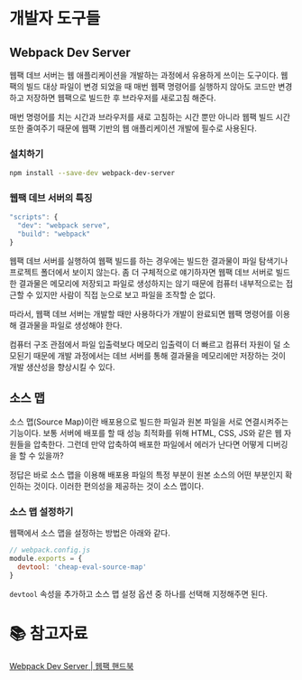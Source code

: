 # 개발자 도구들

## Webpack Dev Server

웹팩 데브 서버는 웹 애플리케이션을 개발하는 과정에서 유용하게 쓰이는 도구이다. 웹팩의 빌드 대상 파일이 변경 되었을 때 매번 웹팩 명령어를 실행하지 않아도 코드만 변경하고 저장하면 웹팩으로 빌드한 후 브라우저를 새로고침 해준다.

매번 명령어를 치는 시간과 브라우저를 새로 고침하는 시간 뿐만 아니라 웹팩 빌드 시간 또한 줄여주기 때문에 웹팩 기반의 웹 애플리케이션 개발에 필수로 사용된다.

### 설치하기

```bash
npm install --save-dev webpack-dev-server
```

### 웹팩 데브 서버의 특징

```javascript
"scripts": {
  "dev": "webpack serve",
  "build": "webpack"
}
```

웹팩 데브 서버를 실행하여 웹팩 빌드를 하는 경우에는 빌드한 결과물이 파일 탐색기나 프로젝트 폴더에서 보이지 않는다. 좀 더 구체적으로 얘기하자면 웹팩 데브 서버로 빌드한 결과물은 메모리에 저장되고 파일로 생성하지는 않기 때문에 컴퓨터 내부적으로는 접근할 수 있지만 사람이 직접 눈으로 보고 파일을 조작할 순 없다.

따라서, 웹팩 데브 서버는 개발할 때만 사용하다가 개발이 완료되면 웹팩 명령어를 이용해 결과물을 파일로 생성해야 한다.

컴퓨터 구조 관점에서 파일 입출력보다 메모리 입출력이 더 빠르고 컴퓨터 자원이 덜 소모된기 때문에 개발 과정에서는 데브 서버를 통해 결과물을 메모리에만 저장하는 것이 개발 생산성을 향상시킬 수 있다.

## 소스 맵

소스 맵(Source Map)이란 배포용으로 빌드한 파일과 원본 파일을 서로 연결시켜주는 기능이다. 보통 서버에 배포를 할 때 성능 최적화를 위해 HTML, CSS, JS와 같은 웹 자원들을 압축한다. 그런데 만약 압축하여 배포한 파일에서 에러가 난다면 어떻게 디버깅을 할 수 있을까?

정답은 바로 소스 맵을 이용해 배포용 파일의 특정 부분이 원본 소스의 어떤 부분인지 확인하는 것이다. 이러한 편의성을 제공하는 것이 소스 맵이다.

### 소스 맵 설정하기

웹팩에서 소스 맵을 설정하는 방법은 아래와 같다.

```javascript
// webpack.config.js
module.exports = {
  devtool: 'cheap-eval-source-map'
}
```

`devtool` 속성을 추가하고 소스 맵 설정 옵션 중 하나를 선택해 지정해주면 된다.

# :books: 참고자료

[Webpack Dev Server | 웹팩 핸드북](https://joshua1988.github.io/webpack-guide/devtools/webpack-dev-server.html)
